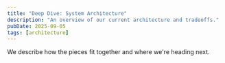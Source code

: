 ```yaml
---
title: "Deep Dive: System Architecture"
description: "An overview of our current architecture and tradeoffs."
pubDate: 2025-09-05
tags: [architecture]
---
```


We describe how the pieces fit together and where we're heading next.

